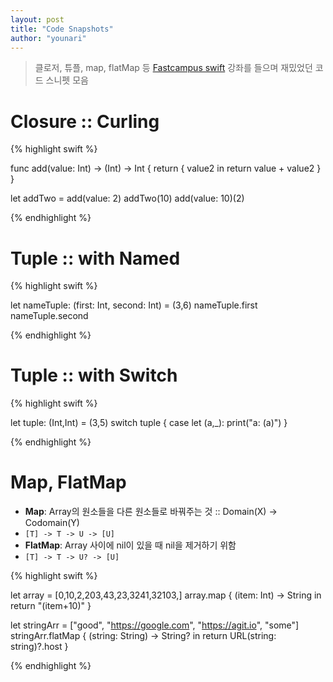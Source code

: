 ```yaml
---
layout: post
title: "Code Snapshots"
author: "younari"
---
```


> 클로저, 튜플, map, flatMap 등 [Fastcampus swift](http://www.fastcampus.co.kr/dev_camp_rxswift/) 강좌를 들으며 재밌었던 코드 스니펫 모음

# Closure :: Curling

{% highlight swift %}

func add(value: Int) -> (Int) -> Int {
    return { value2 in return value + value2 }
}

let addTwo = add(value: 2)
addTwo(10)
add(value: 10)(2)

{% endhighlight %}

# Tuple :: with Named

{% highlight swift %}

let nameTuple: (first: Int, second: Int) = (3,6)
nameTuple.first
nameTuple.second

{% endhighlight %}

# Tuple :: with Switch

{% highlight swift %}

let tuple: (Int,Int) = (3,5)
switch tuple {
case let (a,_):
    print("a: \(a)")
}

{% endhighlight %}


# Map, FlatMap
- **Map**: Array의 원소들을 다른 원소들로 바꿔주는 것 :: Domain(X) -> Codomain(Y)
- `[T] -> T -> U -> [U]`
- **FlatMap**: Array 사이에 nil이 있을 때 nil을 제거하기 위함
- `[T] -> T -> U? -> [U]`

{% highlight swift %}

let array = [0,10,2,203,43,23,3241,32103,]
array.map { (item: Int) -> String in
    return "\(item+10)"
}

let stringArr = ["good", "https://google.com", "https://agit.io", "some"]
stringArr.flatMap { (string: String) -> String? in
    return URL(string: string)?.host
}

{% endhighlight %}
